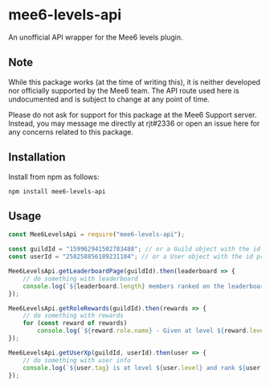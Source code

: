 # mee6-levels-api
An unofficial API wrapper for the Mee6 levels plugin.

## Note
While this package works (at the time of writing this), it is neither developed nor officially supported by the Mee6 team. The API route used here is undocumented and is subject to change at any point of time. 

Please do not ask for support for this package at the Mee6 Support server. Instead, you may message me directly at rjt#2336 or open an issue here for any concerns related to this package. 

## Installation
Install from npm as follows:

`npm install mee6-levels-api`


## Usage
```js
const Mee6LevelsApi = require("mee6-levels-api");

const guildId = "159962941502783488"; // or a Guild object with the id property
const userId = "258258856189231104"; // or a User object with the id property

Mee6LevelsApi.getLeaderboardPage(guildId).then(leaderboard => {
	// do something with leaderboard
	console.log(`${leaderboard.length} members ranked on the leaderboard.`);
});

Mee6LevelsApi.getRoleRewards(guildId).then(rewards => {
	// do something with rewards
	for (const reward of rewards)
		console.log(`${reward.role.name} - Given at level ${reward.level}`);
});

Mee6LevelsApi.getUserXp(guildId, userId).then(user => {
	// do something with user info
	console.log(`${user.tag} is at level ${user.level} and rank ${user.rank}.`);
});
```
